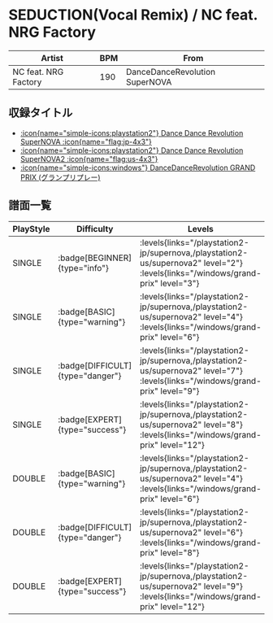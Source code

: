 # SEDUCTION(Vocal Remix) / NC feat. NRG Factory

|Artist|BPM|From|
|------|---|----|
|NC feat. NRG Factory|190|DanceDanceRevolution SuperNOVA|

## 収録タイトル

- [:icon{name="simple-icons:playstation2"} Dance Dance Revolution SuperNOVA :icon{name="flag:jp-4x3"}](/playstation2-jp/supernova)
- [:icon{name="simple-icons:playstation2"} Dance Dance Revolution SuperNOVA2 :icon{name="flag:us-4x3"}](/playstation2-us/supernova2)
- [:icon{name="simple-icons:windows"} DanceDanceRevolution GRAND PRIX (グランプリプレー)](/windows/grand-prix)

## 譜面一覧

|PlayStyle|Difficulty|Levels|Notes|Movie|
|---------|----------|------|-----|-----|
|SINGLE| :badge[BEGINNER]{type="info"}| :levels{links="/playstation2-jp/supernova,/playstation2-us/supernova2" level="2"} :levels{links="/windows/grand-prix" level="3"}|131/0||
|SINGLE| :badge[BASIC]{type="warning"}| :levels{links="/playstation2-jp/supernova,/playstation2-us/supernova2" level="4"} :levels{links="/windows/grand-prix" level="6"}|223/3||
|SINGLE| :badge[DIFFICULT]{type="danger"}| :levels{links="/playstation2-jp/supernova,/playstation2-us/supernova2" level="7"} :levels{links="/windows/grand-prix" level="9"}|304/5||
|SINGLE| :badge[EXPERT]{type="success"}| :levels{links="/playstation2-jp/supernova,/playstation2-us/supernova2" level="8"} :levels{links="/windows/grand-prix" level="12"}|376/1||
|DOUBLE| :badge[BASIC]{type="warning"}| :levels{links="/playstation2-jp/supernova,/playstation2-us/supernova2" level="4"} :levels{links="/windows/grand-prix" level="6"}|204/4||
|DOUBLE| :badge[DIFFICULT]{type="danger"}| :levels{links="/playstation2-jp/supernova,/playstation2-us/supernova2" level="6"} :levels{links="/windows/grand-prix" level="8"}|297/1||
|DOUBLE| :badge[EXPERT]{type="success"}| :levels{links="/playstation2-jp/supernova,/playstation2-us/supernova2" level="9"} :levels{links="/windows/grand-prix" level="12"}|370/1||
